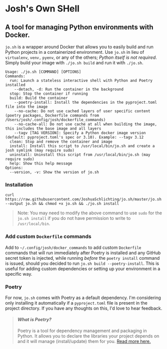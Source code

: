 
# Josh's Own SHell
## A tool for managing Python environments with Docker.
`jo.sh` is a wrapper around Docker that allows you to easily build and run Python projects in a containerized environment.
Use `jo.sh` in lieu of `virtualenv`, `venv,` `pyenv`, or any of the others; *Python itself is not required*. Simply build your image with `./jo.sh build` and run it with `./jo.sh`. 


```
Usage: ./jo.sh [COMMAND] [OPTIONS]
Commands:
  run: Launch a stateless interactive shell with Python and Poetry installed
    --detach, -d: Run the container in the background
  stop: Stop the container if running
  build: Build the container
    --poetry-install: Install the dependencies in the pyproject.toml file into the image
    --no-cache: Do not use cached layers of user specific content (poetry packages, Dockerfile commands from /Users/josh/.config/josh/dockerfile_commands)
    --no-cache-all: Do not use cache at all when building the image, this includes the base image and all layers
    --tagv [TAG VERSION]: Specify a Python docker image version (default: pyproject.toml's spec or 3.10). Example: --tagv 3.12
  clean: Stop and remove the container and image
  install: Install this script to /usr/local/bin/jo.sh and create a josh symlink (may require sudo)
  uninstall: Uninstall this script from /usr/local/bin/jo.sh (may require sudo)
  help: Show this help message
Options:
  --version, -v: Show the version of jo.sh
```

### Installation
`curl https://raw.githubusercontent.com/JoshuaSchlichting/jo.sh/master/jo.sh --output jo.sh && chmod +x jo.sh && ./jo.sh install`
> Note: You may need to modify the above command to use `sudo` for the `jo.sh install` if you do not have permission to write to `/usr/local/bin`.


### Add custom `Dockerfile` commands
Add to `~/.config/josh/docker_commands` to add custom `Dockerfile` commands that will run immediately after Poetry is installed and any GitHub secret token is injected, while running *before* the `poetry install` command is issued, should you decided to run `jo.sh build --poetry-install`. This is useful for adding custom dependencies or setting up your environment in a specific way.

### Poetry
For now, `jo.sh` comes with Poetry as a default dependency. I'm considering only installing it automatically if a `pyproject.toml` file is present in the project directory. If you have any thoughts on this, I'd love to hear feedback.
>#### *What is Poetry?*
>Poetry is a tool for dependency management and packaging in Python. It allows you to declare the libraries your project depends on and it will manage (install/update) them for you. [Read more here.](https://python-poetry.org/docs/)
